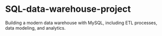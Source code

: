 # SQL-data-warehouse-project
Building a modern data warehouse with MySQL, including ETL processes, data modeling, and analytics. 

